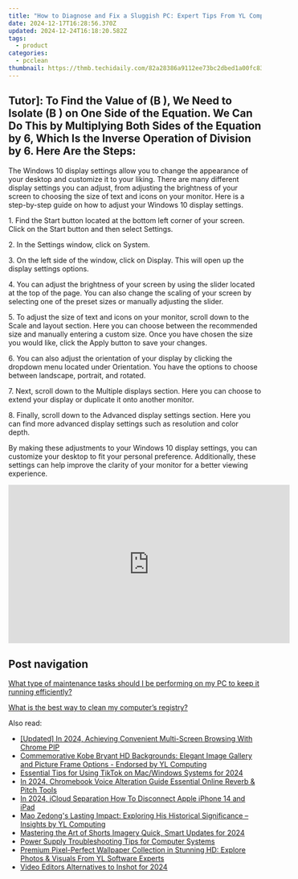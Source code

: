 ```yaml
---
title: "How to Diagnose and Fix a Sluggish PC: Expert Tips From YL Computing"
date: 2024-12-17T16:28:56.370Z
updated: 2024-12-24T16:18:20.582Z
tags:
  - product
categories:
  - pcclean
thumbnail: https://thmb.techidaily.com/82a28386a9112ee73bc2dbed1a00fc83e61f6f26163c69b1bc0d92f7095e097d.JPG
---
```


## Tutor]: To Find the Value of \(B \), We Need to Isolate \(B \) on One Side of the Equation. We Can Do This by Multiplying Both Sides of the Equation by 6, Which Is the Inverse Operation of Division by 6. Here Are the Steps:

The Windows 10 display settings allow you to change the appearance of your desktop and customize it to your liking. There are many different display settings you can adjust, from adjusting the brightness of your screen to choosing the size of text and icons on your monitor. Here is a step-by-step guide on how to adjust your Windows 10 display settings. 

1\. Find the Start button located at the bottom left corner of your screen. Click on the Start button and then select Settings.

2\. In the Settings window, click on System.

3\. On the left side of the window, click on Display. This will open up the display settings options. 

4\. You can adjust the brightness of your screen by using the slider located at the top of the page. You can also change the scaling of your screen by selecting one of the preset sizes or manually adjusting the slider.

5\. To adjust the size of text and icons on your monitor, scroll down to the Scale and layout section. Here you can choose between the recommended size and manually entering a custom size. Once you have chosen the size you would like, click the Apply button to save your changes.

6\. You can also adjust the orientation of your display by clicking the dropdown menu located under Orientation. You have the options to choose between landscape, portrait, and rotated.

7\. Next, scroll down to the Multiple displays section. Here you can choose to extend your display or duplicate it onto another monitor.

8\. Finally, scroll down to the Advanced display settings section. Here you can find more advanced display settings such as resolution and color depth. 

By making these adjustments to your Windows 10 display settings, you can customize your desktop to fit your personal preference. Additionally, these settings can help improve the clarity of your monitor for a better viewing experience.

<!-- affiliate ads begin -->
<iframe width="560" height="315" src="https://www.youtube.com/embed/7JBG_O3Vnh4?si=lUO0fta6YPJ50qjg" title="YouTube video player" frameborder="0" allow="accelerometer; autoplay; clipboard-write; encrypted-media; gyroscope; picture-in-picture; web-share" referrerpolicy="strict-origin-when-cross-origin" allowfullscreen></iframe>
<!-- affiliate ads end -->

## Post navigation

[What type of maintenance tasks should I be performing on my PC to keep it running efficiently?](https://tools.techidaily.com/pcclean/products/)

[What is the best way to clean my computer’s registry?](https://tools.techidaily.com/pcclean/products/)

<ins class="adsbygoogle"
     style="display:block"
     data-ad-format="autorelaxed"
     data-ad-client="ca-pub-7571918770474297"
     data-ad-slot="1223367746"></ins>

<ins class="adsbygoogle"
     style="display:block"
     data-ad-client="ca-pub-7571918770474297"
     data-ad-slot="8358498916"
     data-ad-format="auto"
     data-full-width-responsive="true"></ins>

<span class="atpl-alsoreadstyle">Also read:</span>
<div><ul>
<li><a href="https://fox-http.techidaily.com/updated-in-2024-achieving-convenient-multi-screen-browsing-with-chrome-pip/"><u>[Updated] In 2024, Achieving Convenient Multi-Screen Browsing With Chrome PIP</u></a></li>
<li><a href="https://discover-alternatives.techidaily.com/commemorative-kobe-bryant-hd-backgrounds-elegant-image-gallery-and-picture-frame-options-endorsed-by-yl-computing/"><u>Commemorative Kobe Bryant HD Backgrounds: Elegant Image Gallery and Picture Frame Options - Endorsed by YL Computing</u></a></li>
<li><a href="https://tiktok-video-recordings.techidaily.com/essential-tips-for-using-tiktok-on-macwindows-systems-for-2024/"><u>Essential Tips for Using TikTok on Mac/Windows Systems for 2024</u></a></li>
<li><a href="https://article-knowledge.techidaily.com/in-2024-chromebook-voice-alteration-guide-essential-online-reverb-and-pitch-tools/"><u>In 2024, Chromebook Voice Alteration Guide Essential Online Reverb & Pitch Tools</u></a></li>
<li><a href="https://apple-account.techidaily.com/in-2024-icloud-separation-how-to-disconnect-apple-iphone-14-and-ipad-by-drfone-ios/"><u>In 2024, iCloud Separation How To Disconnect Apple iPhone 14 and iPad</u></a></li>
<li><a href="https://discover-alternatives.techidaily.com/mao-zedongs-lasting-impact-exploring-his-historical-significance-insights-by-yl-computing/"><u>Mao Zedong's Lasting Impact: Exploring His Historical Significance – Insights by YL Computing</u></a></li>
<li><a href="https://youtube-webster.techidaily.com/ring-the-art-of-shorts-imagery-quick-smart-updates-for-2024/"><u>Mastering the Art of Shorts Imagery Quick, Smart Updates for 2024</u></a></li>
<li><a href="https://discover-alternatives.techidaily.com/power-supply-troubleshooting-tips-for-computer-systems/"><u>Power Supply Troubleshooting Tips for Computer Systems</u></a></li>
<li><a href="https://discover-alternatives.techidaily.com/premium-pixel-perfect-wallpaper-collection-in-stunning-hd-explore-photos-and-visuals-from-yl-software-experts/"><u>Premium Pixel-Perfect Wallpaper Collection in Stunning HD: Explore Photos & Visuals From YL Software Experts</u></a></li>
<li><a href="https://fox-boxes.techidaily.com/video-editors-alternatives-to-inshot-for-2024/"><u>Video Editors Alternatives to Inshot for 2024</u></a></li>
</ul></div>

